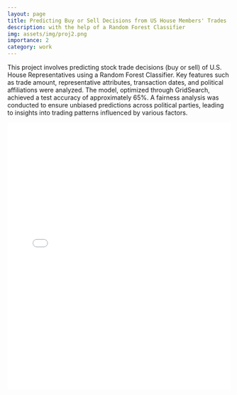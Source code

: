 ```yaml
---
layout: page
title: Predicting Buy or Sell Decisions from US House Members' Trades
description: with the help of a Random Forest Classifier
img: assets/img/proj2.png
importance: 2
category: work
---
```


This project involves predicting stock trade decisions (buy or sell) of U.S. House Representatives using a Random Forest Classifier. Key features such as trade amount, representative attributes, transaction dates, and political affiliations were analyzed. The model, optimized through GridSearch, achieved a test accuracy of approximately 65%. A fairness analysis was conducted to ensure unbiased predictions across political parties, leading to insights into trading patterns influenced by various factors.

<embed src="../../assets/pdf/DSC80_Final_Project.pdf" type="application/pdf" width="100%" height="600px" />